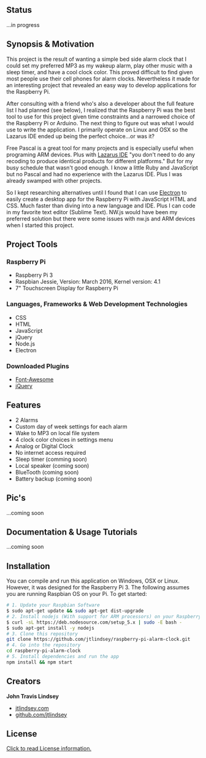 ## Status

...in progress

## Synopsis & Motivation

This project is the result of wanting a simple bed side alarm clock that I could set my preferred MP3 as my wakeup alarm, play other music with a sleep timer, and have a cool clock color. This proved difficult to find given most people use their cell phones for alarm clocks. Nevertheless it made for an interesting project that revealed an easy way to develop applications for the Raspberry Pi.

After consulting with a friend who's also a developer about the full feature list I had planned (see below), I realized that the Raspberry Pi was the best tool to use for this project given time constraints and a narrowed choice of the Raspberry Pi or Arduino. The next thing to figure out was what I would use to write the application. I primarily operate on Linux and OSX so the Lazarus IDE ended up being the perfect choice...or was it?

Free Pascal is a great tool for many projects and is especially useful when programing ARM devices. Plus with [Lazarus IDE](http://www.lazarus-ide.org/ "Lazarus IDE Homepage") "you don't need to do any recoding to produce identical products for different platforms." But for my busy schedule that wasn't good enough. I know a little Ruby and JavaScript but no Pascal and had no experience with the Lazarus IDE. Plus I was already swamped with other projects.

So I kept researching alternatives until I found that I can use [Electron](http://electron.atom.io/ "Electron Homepage") to easily create a desktop app for the Raspberry Pi with JavaScript HTML and CSS. Much faster than diving into a new language and IDE. Plus I can code in my favorite text editor (Sublime Text). NW.js would have been my preferred solution but there were some issues with nw.js and ARM devices when I started this project.   



## Project Tools

### Raspberry Pi

* Raspberry Pi 3
* Raspbian Jessie, Version: March 2016, Kernel version: 4.1
* 7" Touchscreen Display for Raspberry Pi

### Languages, Frameworks & Web Development Technologies

* CSS
* HTML
* JavaScript
* jQuery
* Node.js
* Electron

### Downloaded Plugins

* [Font-Awesome](https://fortawesome.github.io/Font-Awesome/ "Font-Awesome Homepage")
* [jQuery](https://jquery.com/ "jQuery Homepage")

## Features

* 2 Alarms
* Custom day of week settings for each alarm
* Wake to MP3 on local file system
* 4 clock color choices in settings menu
* Analog or Digital Clock
* No internet access required
* Sleep timer (comming soon)
* Local speaker (coming soon)
* BlueTooth (coming soon)
* Battery backup (coming soon)

## Pic's

...coming soon

## Documentation & Usage Tutorials

...coming soon

## Installation

You can compile and run this application on Windows, OSX or Linux. However, it was designed for the Raspberry Pi 3. The following assumes you are running Raspbian OS on your Pi. To get started:

```bash
# 1. Update your Raspbian Software
$ sudo apt-get update && sudo apt-get dist-upgrade
# 2. Install nodejs (With support for ARM processors) on your Raspberry Pi
$ curl -sL https://deb.nodesource.com/setup_5.x | sudo -E bash - 
$ sudo apt-get install -y nodejs  
# 3. Clone this repository
git clone https://github.com/jtlindsey/raspberry-pi-alarm-clock.git
# 4. Go into the repository
cd raspberry-pi-alarm-clock
# 5. Install dependencies and run the app
npm install && npm start
```

## Creators

**John Travis Lindsey**

* <a href="http://jtlindsey.com/" target="_blank">jtlindsey.com</a>
* <a href="https://github.com/jtlindsey" target="_blank">github.com/jtlindsey</a>


## License

[Click to read License information.](https://github.com/jtlindsey/raspberry-pi-alarm-clock/blob/master/LICENSE "License")

